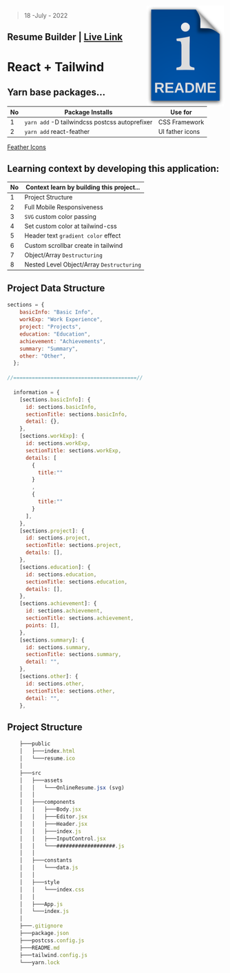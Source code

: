 <img src="./src/assets/readme.png" style='width:180px' align="right" />

> 18 -July - 2022

## Resume Builder | [Live Link](https://resumes-builder.netlify.app)

# React + Tailwind


## Yarn base packages...
|No| Package Installs                               | Use for                  |
|--|------------------------------------------------|--------------------------|
| 1| `yarn add` -D tailwindcss postcss autoprefixer | CSS Framework            |
| 2| `yarn add` react-feather                       | UI father icons          |

[Feather Icons](https://feathericons.com)


## Learning context by developing this application:
|No| Context learn by building this project... | 
|--|-------------------------------------------|
| 1| Project Structure                         | 
| 2| Full Mobile Responsiveness                | 
| 3| `SVG` custom color passing                | 
| 4| Set custom color at tailwind-css          | 
| 5| Header text `gradient color` effect       | 
| 6| Custom scrollbar create in tailwind       |
| 7| Object/Array `Destructuring`              |
| 8| Nested Level Object/Array `Destructuring` |





## Project Data Structure
```jsx
sections = {
    basicInfo: "Basic Info",
    workExp: "Work Experience",
    project: "Projects",
    education: "Education",
    achievement: "Achievements",
    summary: "Summary",
    other: "Other",
  };

//========================================//

  information = {
    [sections.basicInfo]: {
      id: sections.basicInfo,
      sectionTitle: sections.basicInfo,
      detail: {},
    },
    [sections.workExp]: {
      id: sections.workExp,
      sectionTitle: sections.workExp,
      details: [
        {
          title:""
        }
        ,
        {
          title:""
        }
      ],
    },
    [sections.project]: {
      id: sections.project,
      sectionTitle: sections.project,
      details: [],
    },
    [sections.education]: {
      id: sections.education,
      sectionTitle: sections.education,
      details: [],
    },
    [sections.achievement]: {
      id: sections.achievement,
      sectionTitle: sections.achievement,
      points: [],
    },
    [sections.summary]: {
      id: sections.summary,
      sectionTitle: sections.summary,
      detail: "",
    },
    [sections.other]: {
      id: sections.other,
      sectionTitle: sections.other,
      detail: "",
    },
```

## Project Structure
```jsx
    ├───public
    │   ├───index.html
    │   └───resume.ico
    │
    ├───src
    │   ├───assets
    │   │   └───OnlineResume.jsx (svg)
    │   │
    │   ├───components
    │   │   ├───Body.jsx
    │   │   ├───Editor.jsx
    │   │   ├───Header.jsx
    │   │   ├───index.js
    │   │   ├───InputControl.jsx
    │   │   └───###################.js
    │   │
    │   ├───constants
    │   │   └───data.js
    │   │
    │   ├───style
    │   │   └───index.css
    │   │
    │   ├───App.js
    │   └───index.js
    │   
    ├───.gitignore
    ├───package.json
    ├───postcss.config.js
    ├───README.md
    ├───tailwind.config.js
    └───yarn.lock
```